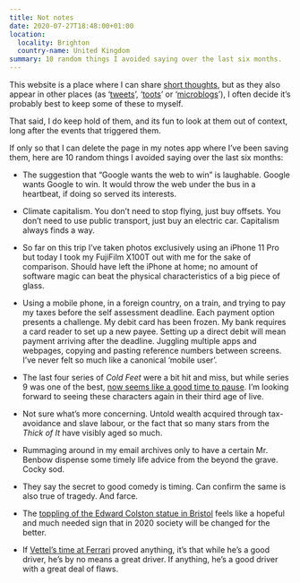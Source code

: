```yaml
---
title: Not notes
date: 2020-07-27T18:48:00+01:00
location:
  locality: Brighton
  country-name: United Kingdom
summary: 10 random things I avoided saying over the last six months.
---
```

This website is a place where I can share [short thoughts][1], but as they also appear in other places (as ‘[tweets][2]’, ‘[toots][3]’ or ‘[microblogs][4]’), I often decide it’s probably best to keep some of these to myself.

That said, I do keep hold of them, and its fun to look at them out of context, long after the events that triggered them.

If only so that I can delete the page in my notes app where I’ve been saving them, here are 10 random things I avoided saying over the last six months:

* The suggestion that “Google wants the web to win” is laughable. Google wants Google to win. It would throw the web under the bus in a heartbeat, if doing so served its interests.

* Climate capitalism. You don’t need to stop flying, just buy offsets. You don’t need to use public transport, just buy an electric car. Capitalism always finds a way.

* So far on this trip I’ve taken photos exclusively using an iPhone 11 Pro but today I took my FujiFilm X100T out with me for the sake of comparison. Should have left the iPhone at home; no amount of software magic can beat the physical characteristics of a big piece of glass.

* Using a mobile phone, in a foreign country, on a train, and trying to pay my taxes before the self assessment deadline. Each payment option presents a challenge. My debit card has been frozen. My bank requires a card reader to set up a new payee. Setting up a direct debit will mean payment arriving after the deadline. Juggling multiple apps and webpages, copying and pasting reference numbers between screens. I’ve never felt so much like a canonical ‘mobile user’.

* The last four series of <cite>Cold Feet</cite> were a bit hit and miss, but while series 9 was one of the best, [now seems like a good time to pause][5]. I’m looking forward to seeing these characters again in their third age of live.

* Not sure what’s more concerning. Untold wealth acquired through tax-avoidance and slave labour, or the fact that so many stars from the <cite>Thick of It</cite> have visibly aged so much.

* Rummaging around in my email archives only to have a certain Mr. Benbow dispense some timely life advice from the beyond the grave. Cocky sod.

* They say the secret to good comedy is timing. Can confirm the same is also true of tragedy. And farce.

* The [toppling of the Edward Colston statue in Bristol][6] feels like a hopeful and much needed sign that in 2020 society will be changed for the better.

* If [Vettel’s time at Ferrari][7] proved anything, it’s that while he’s a good driver, he’s by no means a great driver. If anything, he’s a good driver with a great deal of flaws.

[1]: /notes/
[2]: https://twitter.com/paulrobertlloyd
[3]: https://mastodon.social/@paulrobertlloyd
[4]: https://micro.blog/paulrobertlloyd
[5]: https://twitter.com/ColdFeetTV/status/1229525833083211776
[6]: https://www.theguardian.com/uk-news/2020/jun/07/blm-protesters-topple-statue-of-bristol-slave-trader-edward-colston
[7]: https://www.bbc.co.uk/sport/formula1/52612216
